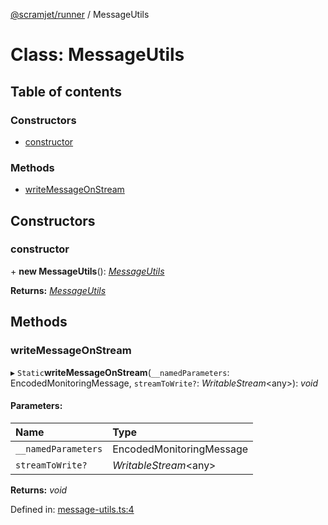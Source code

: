 [@scramjet/runner](../README.md) / MessageUtils

# Class: MessageUtils

## Table of contents

### Constructors

- [constructor](messageutils.md#constructor)

### Methods

- [writeMessageOnStream](messageutils.md#writemessageonstream)

## Constructors

### constructor

\+ **new MessageUtils**(): [*MessageUtils*](messageutils.md)

**Returns:** [*MessageUtils*](messageutils.md)

## Methods

### writeMessageOnStream

▸ `Static`**writeMessageOnStream**(`__namedParameters`: EncodedMonitoringMessage, `streamToWrite?`: *WritableStream*<any\>): *void*

#### Parameters:

| Name | Type |
| :------ | :------ |
| `__namedParameters` | EncodedMonitoringMessage |
| `streamToWrite?` | *WritableStream*<any\> |

**Returns:** *void*

Defined in: [message-utils.ts:4](https://github.com/scramjet-cloud-platform/scramjet-csi-dev/blob/966a05e/packages/runner/src/message-utils.ts#L4)
